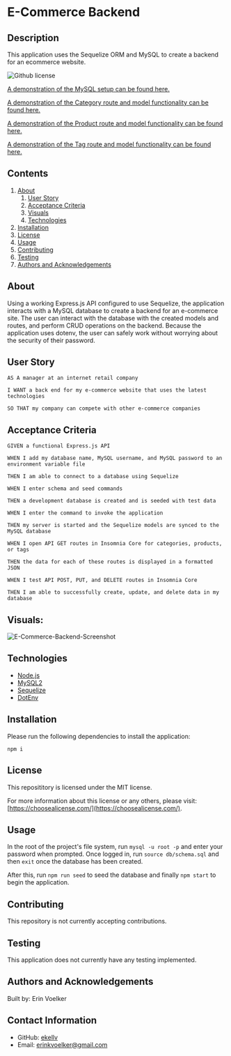 
  
# E-Commerce Backend

## Description 

This application uses the Sequelize ORM and MySQL to create a backend for an ecommerce website.

![Github license](http://img.shields.io/badge/License-MIT-yellow.svg)

[A demonstration of the MySQL setup can be found here.](https://drive.google.com/file/d/1647sSZJdHbEbQhREy9MWFfy65cjy3iwO/view)

[A demonstration of the Category route and model functionality can be found here.](https://drive.google.com/file/d/1unzixS0UkUCQzANH03sPxgFj21CAhyPh/view)

[A demonstration of the Product route and model functionality can be found here.](https://drive.google.com/file/d/1232GVEkNs4hXgM_MKHTwtj3020BP1tmA/view)

[A demonstration of the Tag route and model functionality can be found here.](https://drive.google.com/file/d/1Jj-ZHRsUHEgSC-NSOwfyUT9JPJ-NoE0y/view)

## Contents
1. [About](#about)
      1. [User Story](#user%20story)
      2. [Acceptance Criteria](#acceptance%20criteria)
      3. [Visuals](#visuals)
      4. [Technologies](#technologies)
2. [Installation](#installation)
3. [License](#license)
4. [Usage](#usage)
5. [Contributing](#contributing)
6. [Testing](#testing)
7. [Authors and Acknowledgements](#authors%20and%20acknowledgements)

## About

Using a working Express.js API configured to use Sequelize, the application interacts with a MySQL database to create a backend for an e-commerce site. The user can interact with the database with the created models and routes, and perform CRUD operations on the backend. Because the application uses dotenv, the user can safely work without worrying about the security of their password. 

## User Story

```
AS A manager at an internet retail company

I WANT a back end for my e-commerce website that uses the latest technologies

SO THAT my company can compete with other e-commerce companies
```

## Acceptance Criteria 

```
GIVEN a functional Express.js API

WHEN I add my database name, MySQL username, and MySQL password to an environment variable file

THEN I am able to connect to a database using Sequelize

WHEN I enter schema and seed commands

THEN a development database is created and is seeded with test data

WHEN I enter the command to invoke the application

THEN my server is started and the Sequelize models are synced to the MySQL database

WHEN I open API GET routes in Insomnia Core for categories, products, or tags

THEN the data for each of these routes is displayed in a formatted JSON

WHEN I test API POST, PUT, and DELETE routes in Insomnia Core

THEN I am able to successfully create, update, and delete data in my database
```

## Visuals: 

![E-Commerce-Backend-Screenshot](https://user-images.githubusercontent.com/103372188/186549049-0ff6831c-8ade-4f58-aa8c-d9a12ec5b3f7.png)

## Technologies

* [Node.js](https://nodejs.org/en/)
* [MySQL2](https://www.npmjs.com/package/mysql2)
* [Sequelize](https://www.npmjs.com/package/sequelize)
* [DotEnv](https://www.npmjs.com/package/dotenv)

## Installation 

Please run the following dependencies to install the application: 

`
npm i
`

## License 

This reposititory is licensed under the MIT license. 

For more information about this license or any others, please visit: [https://choosealicense.com/](https://choosealicense.com/).

## Usage 

In the root of the project's file system, run ``mysql -u root -p`` and enter your password when prompted. Once logged in, run ``source db/schema.sql`` and then ``exit`` once the database has been created. 


After this, run ``npm run seed`` to seed the database and finally ``npm start`` to begin the application. 

## Contributing 

This repository is not currently accepting contributions. 

## Testing 

This application does not currently have any testing implemented. 

## Authors and Acknowledgements

Built by: Erin Voelker

## Contact Information

* GitHub: [ekellv](https://github.com/ekellv)
* Email: [erinkvoelker@gmail.com](mailto:erinkvoelker@gmail.com)


